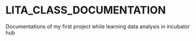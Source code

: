 # LITA_CLASS_DOCUMENTATION
Documentations of my first project while learning data analysis in incubator hub
